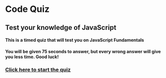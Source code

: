 # Code Quiz

## Test your knowledge of JavaScript



#### This is a timed quiz that will test you on JavaScript Fundamentals
#### You will be given 75 seconds to answer, but every wrong answer will give you less time. Good luck!
### [Click here to start the quiz](https://angelpsch.github.io/code-quiz/)